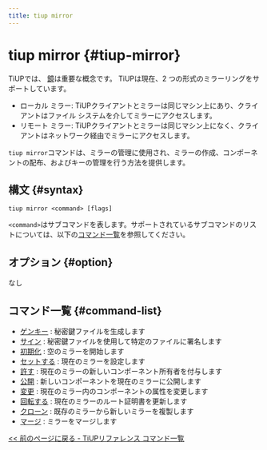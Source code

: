 ```yaml
---
title: tiup mirror
---
```


# tiup mirror {#tiup-mirror}

TiUPでは、 [鏡](/tiup/tiup-mirror-reference.md)は重要な概念です。 TiUPは現在、2 つの形式のミラーリングをサポートしています。

-   ローカル ミラー: TiUPクライアントとミラーは同じマシン上にあり、クライアントはファイル システムを介してミラーにアクセスします。
-   リモート ミラー: TiUPクライアントとミラーは同じマシン上になく、クライアントはネットワーク経由でミラーにアクセスします。

`tiup mirror`コマンドは、ミラーの管理に使用され、ミラーの作成、コンポーネントの配布、およびキーの管理を行う方法を提供します。

## 構文 {#syntax}

```shell
tiup mirror <command> [flags]
```

`<command>`はサブコマンドを表します。サポートされているサブコマンドのリストについては、以下の[コマンド一覧](#command-list)を参照してください。

## オプション {#option}

なし

## コマンド一覧 {#command-list}

-   [ゲンキー](/tiup/tiup-command-mirror-genkey.md) : 秘密鍵ファイルを生成します
-   [サイン](/tiup/tiup-command-mirror-sign.md) : 秘密鍵ファイルを使用して特定のファイルに署名します
-   [初期化](/tiup/tiup-command-mirror-init.md) : 空のミラーを開始します
-   [セットする](/tiup/tiup-command-mirror-set.md) : 現在のミラーを設定します
-   [許す](/tiup/tiup-command-mirror-grant.md) : 現在のミラーの新しいコンポーネント所有者を付与します
-   [公開](/tiup/tiup-command-mirror-publish.md) : 新しいコンポーネントを現在のミラーに公開します
-   [変更](/tiup/tiup-command-mirror-modify.md) : 現在のミラー内のコンポーネントの属性を変更します
-   [回転する](/tiup/tiup-command-mirror-rotate.md) : 現在のミラーのルート証明書を更新します
-   [クローン](/tiup/tiup-command-mirror-clone.md) : 既存のミラーから新しいミラーを複製します
-   [マージ](/tiup/tiup-command-mirror-merge.md) : ミラーをマージします

[&lt;&lt; 前のページに戻る - TiUPリファレンス コマンド一覧](/tiup/tiup-reference.md#command-list)
